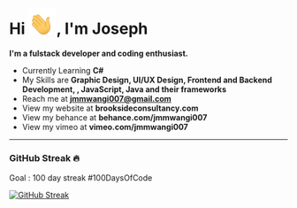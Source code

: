 <h1>Hi <img src="Data/wave.gif" width=50 >, I'm Joseph</h1>


**I'm a fulstack developer and coding enthusiast.**

- Currently Learning **C#**
- My Skills are **Graphic Design, UI/UX Design, Frontend and Backend Development, , JavaScript, Java and their frameworks**
- Reach me at **jmmwangi007@gmail.com**
- View my website at **brooksideconsultancy.com**
- View my behance at **behance.com/jmmwangi007**
- View my vimeo at **vimeo.com/jmmwangi007** 

<!-- ### Around the Web &#127760;

[![INSTA](Data/instagram.svg)](https://instagram.com/rohan14.io) [![DEV.TO](Data/devBlog.svg)](https://dev.to/rohankiratsata) [![LINKEDIN](Data/linkedin.svg)](https://www.linkedin.com/in/rohankiratsata/) -->

---
<!-- [![Top Languages](https://github-readme-stats.vercel.app/api/top-langs/?username=rohan-kiratsata&layout=compact)](https://github.com/anuraghazra/github-readme-stats) -->


### GitHub Streak &#128293;
Goal : 100 day streak #100DaysOfCode

[![GitHub Streak](https://github-readme-streak-stats.herokuapp.com/?user=rohan-kiratsata)](https://git.io/streak-stats)


<!-- [![trophy](https://github-profile-trophy.vercel.app/?username=rohan-kiratsata&theme=onedark)](https://github.com/ryo-ma/github-profile-trophy) -->
